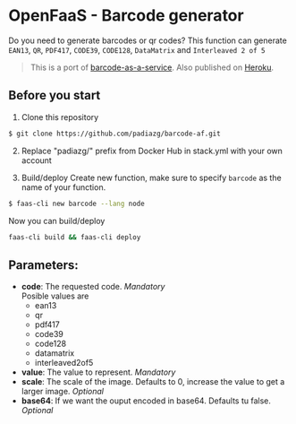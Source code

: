 # OpenFaaS - Barcode generator

Do you need to generate barcodes or qr codes? This function can generate ```EAN13```, ```QR```, ```PDF417```, ```CODE39```, ```CODE128```, ```DataMatrix``` and ```Interleaved 2 of 5```

> This is a port of [barcode-as-a-service](https://github.com/padiazg/barcode-as-a-service). Also published on [Heroku](https://barcode-render.herokuapp.com/).

## Before you start

1. Clone this repository
```bash
$ git clone https://github.com/padiazg/barcode-af.git
```
2. Replace "padiazg/" prefix from Docker Hub in stack.yml with your own account

3. Build/deploy
Create new function, make sure to specify ```barcode``` as the name of your function.
```bash
$ faas-cli new barcode --lang node
```
Now you can build/deploy
```bash
faas-cli build && faas-cli deploy
```

## Parameters:
* **code**: The requested code. *Mandatory*  
    Posible values are
    + ean13
    + qr
    + pdf417
    + code39
    + code128
    + datamatrix
    + interleaved2of5
* **value**: The value to represent. *Mandatory*
* **scale**: The scale of the image. Defaults to 0, increase the value to get a larger image. *Optional*
* **base64**: If we want the ouput encoded in base64. Defaults tu false. *Optional*
